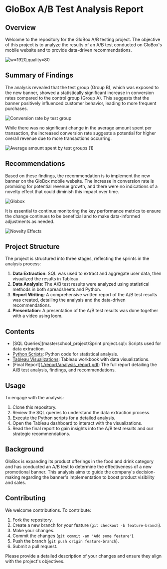 
# GloBox A/B Test Analysis Report

## Overview

Welcome to the repository for the GloBox A/B testing project. The objective of this project is to analyze the results of an A/B test conducted on GloBox's mobile website and to provide data-driven recommendations.

![w=1920,quality=80](https://github.com/moseskolleh/masterschool_project/assets/33796303/882475ee-6575-4bd3-84aa-bd66cd8628b2)


## Summary of Findings

The analysis revealed that the test group (Group B), which was exposed to the new banner, showed a statistically significant increase in conversion rates compared to the control group (Group A). This suggests that the banner positively influenced customer behavior, leading to more frequent purchases.

![Conversion rate by test group](https://github.com/moseskolleh/masterschool_project/assets/33796303/5e31d09f-39f9-40c2-bcef-ce4f836e4f51)

While there was no significant change in the average amount spent per transaction, the increased conversion rate suggests a potential for higher overall revenue due to more transactions occurring.

![Average amount spent by test groups (1)](https://github.com/moseskolleh/masterschool_project/assets/33796303/ad2b383b-bec4-4b09-81a8-b5d9e3aa426f)

## Recommendations

Based on these findings, the recommendation is to implement the new banner on the GloBox mobile website. The increase in conversion rate is promising for potential revenue growth, and there were no indications of a novelty effect that could diminish this impact over time.

![Globox](https://github.com/moseskolleh/masterschool_project/assets/33796303/074d1a00-73ba-413d-9bcd-67d02575211e)

It is essential to continue monitoring the key performance metrics to ensure the change continues to be beneficial and to make data-informed adjustments as needed.

![Novelty Effects](https://github.com/moseskolleh/masterschool_project/assets/33796303/8ba2e940-0fc2-4fc2-8ae0-23f8d474b485)

## Project Structure

The project is structured into three stages, reflecting the sprints in the analysis process:

1. **Data Extraction**: SQL was used to extract and aggregate user data, then visualized the results in Tableau.
2. **Data Analysis**: The A/B test results were analyzed using statistical methods in both spreadsheets and Python.
3. **Report Writing**: A comprehensive written report of the A/B test results was created, detailing the analysis and the data-driven recommendations.
4. **Presentation**: A presentation of the A/B test results was done together with a video using loom.


## Contents

- [SQL Queries](masterschool_project/Sprint project.sql): Scripts used for data extraction.
- [Python Scripts](./python/analysis.py): Python code for statistical analysis.
- [Tableau Visualizations](https://public.tableau.com/authoring/Data_Sprint_MasterSchool_Project/Conversionratebytestgroup#1): Tableau workbook with data visualizations.
- [Final Report]([./report/analysis_report.pdf](https://docs.google.com/document/d/1XYlh5UYVe0F6Gmbm7Zn7oRxTqHcwJZggQ9ctzSf7lfo/edit?usp=sharing): The full report detailing the A/B test analysis, findings, and recommendations.

## Usage

To engage with the analysis:

1. Clone this repository.
2. Review the SQL queries to understand the data extraction process.
3. Execute the Python scripts for a detailed analysis.
4. Open the Tableau dashboard to interact with the visualizations.
5. Read the final report to gain insights into the A/B test results and our strategic recommendations.

## Background

GloBox is expanding its product offerings in the food and drink category and has conducted an A/B test to determine the effectiveness of a new promotional banner. This analysis aims to guide the company's decision-making regarding the banner's implementation to boost product visibility and sales.

## Contributing

We welcome contributions. To contribute:

1. Fork the repository.
2. Create a new branch for your feature (`git checkout -b feature-branch`).
3. Make your changes.
4. Commit the changes (`git commit -am 'Add some feature'`).
5. Push the branch (`git push origin feature-branch`).
6. Submit a pull request.

Please provide a detailed description of your changes and ensure they align with the project's objectives.
